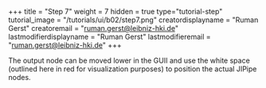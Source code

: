 +++
title = "Step 7"
weight = 7
hidden = true
type="tutorial-step"
tutorial_image = "/tutorials/ui/b02/step7.png"
creatordisplayname = "Ruman Gerst"
creatoremail = "ruman.gerst@leibniz-hki.de"
lastmodifierdisplayname = "Ruman Gerst"
lastmodifieremail = "ruman.gerst@leibniz-hki.de"
+++

The output node can be moved lower in the GUII and use the white space (outlined here in red for visualization purposes) to position the actual JIPipe nodes.